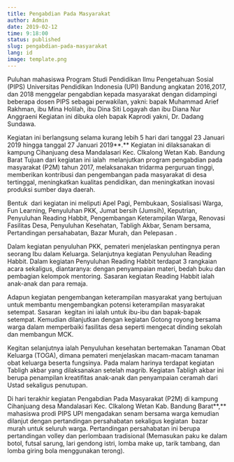 ```yaml
---
title: Pengabdian Pada Masyarakat
author: Admin
date: 2019-02-12
time: 9:18:00
status: published
slug: pengabdian-pada-masyarakat
lang: id
image: template.png
---
```


Puluhan mahasiswa Program Studi Pendidikan Ilmu Pengetahuan Sosial (PIPS) Universitas Pendidikan Indonesia (UPI) Bandung angkatan 2016,2017, dan 2018 menggelar pengabdian kepada masyarakat dengan didampingi beberapa dosen PIPS sebagai perwakilan, yakni: bapak Muhammad Arief Rakhman, ibu Mina Holilah, ibu Dina Siti Logayah dan ibu Diana Nur Anggraeni Kegiatan ini dibuka oleh bapak Kaprodi yakni, Dr. Dadang Sundawa.

Kegiatan ini berlangsung selama kurang lebih 5 hari dari tanggal 23 Januari 2019 hingga tanggal 27 Januari 2019**.** Kegiatan ini dilaksanakan di kampung Cihanjuang desa Mandalasari Kec. CIkalong Wetan Kab. Bandung Barat Tujuan dari kegiatan ini ialah  melanjutkan program pengabdian pada masyarakat (P2M) tahun 2017, melaksanakan tridarma perguruan tinggi, memberikan kontribusi dan pengembangan pada masyarakat di desa tertinggal, meningkatkan kualitas pendidikan, dan meningkatkan inovasi produksi sumber daya daerah.

Bentuk  dari kegiatan ini meliputi Apel Pagi, Pembukaan, Sosialisasi Warga, Fun Learning, Penyuluhan PKK, Jumat bersih (Jumsih), Keputrian, Penyuluhan Reading Habbit, Pengembangan Keterampilan Warga, Renovasi Fasilitas Desa, Penyuluhan Kesehatan, Tabligh Akbar, Senam bersama, Pertandingan persahabatan, Bazar Murah, dan Pelepasan .

Dalam kegiatan penyuluhan PKK, pemateri menjelaskan pentingnya peran seorang Ibu dalam Keluarga. Selanjutnya kegiatan Penyuluhan Reading Habbit. Dalam kegiatan Penyuluhan Reading Habbit terdapat 3 rangkaian acara sekaligus, diantaranya: dengan penyampaian materi, bedah buku dan pembagian kelompok mentoring. Sasaran kegiatan Reading Habbit ialah anak-anak dan para remaja.

Adapun kegiatan pengembangan keterampilan masyarakat yang bertujuan untuk membantu mengembangkan potensi keterampilan masyarakat setempat. Sasaran  kegitan ini ialah untuk ibu-ibu dan bapak-bapak setempat. Kemudian dilanjutkan dengan kegiatan Gotong royong bersama warga dalam memperbaiki fasilitas desa seperti mengecat dinding sekolah dan membangun MCK.

Kegitan selanjutnya ialah Penyuluhan kesehatan bertemakan Tanaman Obat Keluarga (TOGA), dimana pemateri menjelaskan macam-macam tanaman obat keluarga beserta fungsinya. Pada malam harinya terdapat kegiatan Tabligh akbar yang dilaksanakan setelah magrib. Kegiatan Tabligh akbar ini berupa penampilan kreatifitas anak-anak dan penyampaian ceramah dari Ustad sekaligus penutupan.

Di hari terakhir kegiatan Pengabdian Pada Masyarakat (P2M) di kampung Cihanjuang desa Mandalasari Kec. CIkalong Wetan Kab. Bandung Barat**,** mahasiswa prodi PIPS UPI mengadakan senam bersama warga kemudian dilanjut dengan pertandingan persahabatan sekaligus kegiatan  bazar murah untuk seluruh warga. Pertandingan persahabatan ini berupa pertandingan volley dan perlombaan tradisional (Memasukan paku ke dalam botol, futsal sarung, lari gendong istri, lomba make up, tarik tambang, dan lomba giring bola menggunakan terong).
